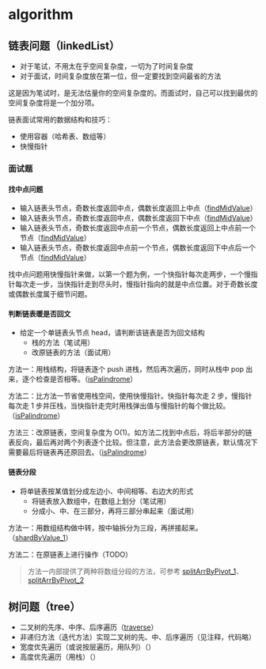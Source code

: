 # algorithm

## 链表问题（linkedList）

- 对于笔试，不用太在乎空间复杂度，一切为了时间复杂度
- 对于面试，时间复杂度放在第一位，但一定要找到空间最省的方法

这是因为笔试时，是无法估量你的空间复杂度的。而面试时，自己可以找到最优的空间复杂度将是一个加分项。

链表面试常用的数据结构和技巧：

- 使用容器（哈希表、数组等）
- 快慢指针

### 面试题

#### 找中点问题

- 输入链表头节点，奇数长度返回中点，偶数长度返回上中点（[findMidValue](./linkedList/findMidValue/main.go#getMidOrFirstMid)）
- 输入链表头节点，奇数长度返回中点，偶数长度返回下中点（[findMidValue](./linkedList/findMidValue/main.go#getMidOrSecondMid)）
- 输入链表头节点，奇数长度返回中点前一个节点，偶数长度返回上中点前一个节点（[findMidValue](./linkedList/findMidValue/main.go#getPrevMidOrPrevFirstMid)）
- 输入链表头节点，奇数长度返回中点前一个节点，偶数长度返回下中点后一个节点（[findMidValue](./linkedList/findMidValue/main.go#getPrevMidOrNextSecondMid)）

找中点问题用快慢指针来做，以第一个题为例，一个快指针每次走两步，一个慢指针每次走一步，当快指针走到尽头时，慢指针指向的就是中点位置。对于奇数长度或偶数长度属于细节问题。

#### 判断链表暖是否回文

- 给定一个单链表头节点 head，请判断该链表是否为回文结构
    - 栈的方法（笔试用）
    - 改原链表的方法（面试用）

方法一：用栈结构，将链表逐个 push 进栈，然后再次遍历，同时从栈中 pop 出来，逐个检查是否相等。（[isPalindrome](./linkedList/isPalindrome/main.go#isPalindrome_1)）

方法二：比方法一节省使用栈空间，使用快慢指针。快指针每次走 2 步，慢指针每次走 1 步并压栈，当快指针走完时用栈弹出值与慢指针的每个做比较。（[isPalindrome](./linkedList/isPalindrome/main.go#isPalindrome_2)）

方法三：改原链表，空间复杂度为 O(1)。如方法二找到中点后，将后半部分的链表反向，最后再对两个列表逐个比较。但注意，此方法会更改原链表，默认情况下需要最后将链表再还原回去。（[isPalindrome](./linkedList/isPalindrome/main.go#isPalindrome_3)）

#### 链表分段

- 将单链表按某值划分成左边小、中间相等、右边大的形式
    - 将链表放入数组中，在数组上划分（笔试用）
    - 分成小、中、在三部分，再将三部分串起来（面试用）

方法一：用数组结构做中转，按中轴拆分为三段，再拼接起来。（[shardByValue_1](./linkedList/shardByValue/main.go#shardByValue_1)）


方法二：在原链表上进行操作（TODO）

> 方法一内部提供了两种将数组分段的方法，可参考 [splitArrByPivot_1](./linkedList/shardByValue/main.go#splitArrByPivot_1)、[splitArrByPivot_2](./linkedList/shardByValue/main.go#splitArrByPivot_2)

## 树问题（tree）

- 二叉树的先序、中序、后序遍历（[traverse](tree/traverse/main.go#PreOrder)）
- 非递归方法（迭代方法）实现二叉树的先、中、后序遍历（见注释，代码略）
- 宽度优先遍历（或说按层遍历，用队列）（）
- 高度优先遍历（用栈）（）